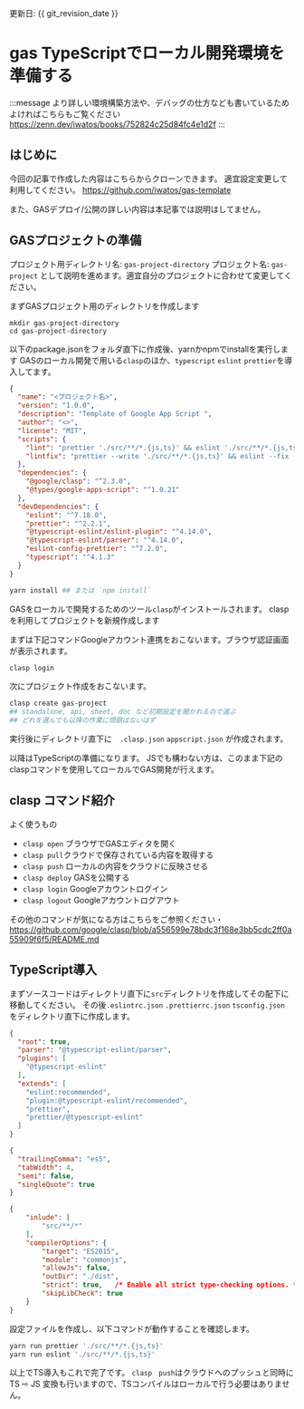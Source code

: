 更新日: {{ git_revision_date }}

# gas TypeScriptでローカル開発環境を準備する
:::message
より詳しい環境構築方法や、デバッグの仕方なども書いているためよければこちらもご覧ください
https://zenn.dev/iwatos/books/752824c25d84fc4e1d2f
:::


## はじめに
今回の記事で作成した内容はこちらからクローンできます。
適宜設定変更して利用してください。
https://github.com/iwatos/gas-template

また、GASデプロイ/公開の詳しい内容は本記事では説明はしてません。

## GASプロジェクトの準備
プロジェクト用ディレクトリ名: `gas-project-directory`
プロジェクト名: `gas-project`
として説明を進めます。適宜自分のプロジェクトに合わせて変更してください。

まずGASプロジェクト用のディレクトリを作成します
```shell
mkdir gas-project-directory
cd gas-project-directory
```

以下のpackage.jsonをフォルダ直下に作成後、yarnかnpmでinstallを実行します
GASのローカル開発で用いる`clasp`のほか、`typescript` `eslint` `prettier`を導入してます。

```json:gas-project-directory/package.json
{
  "name": "<プロジェクト名>",
  "version": "1.0.0",
  "description": "Template of Google App Script ",
  "author": "<>",
  "license": "MIT",
  "scripts": {
    "lint": "prettier './src/**/*.{js,ts}' && eslint './src/**/*.{js,ts}'",
    "lintfix": "prettier --write './src/**/*.{js,ts}' && eslint --fix './src/**/*.{js,ts}'"
  },
  "dependencies": {
    "@google/clasp": "^2.3.0",
    "@types/google-apps-script": "^1.0.21"
  },
  "devDependencies": {
    "eslint": "^7.18.0",
    "prettier": "^2.2.1",
    "@typescript-eslint/eslint-plugin": "^4.14.0",
    "@typescript-eslint/parser": "^4.14.0",
    "eslint-config-prettier": "^7.2.0",
    "typescript": "^4.1.3"
  }
}
```
```sh
yarn install ## または `npm install`
```

GASをローカルで開発するためのツール`clasp`がインストールされます。
claspを利用してプロジェクトを新規作成します

まずは下記コマンドGoogleアカウント連携をおこないます。ブラウザ認証画面が表示されます。
```sh
clasp login 
```

次にプロジェクト作成をおこないます。
```sh
clasp create gas-project
## standalone, api, sheet, doc など初期設定を聞かれるので選ぶ
## どれを選んでも以降の作業に問題はないはず 
```
実行後にディレクトリ直下に　`.clasp.json` `appscript.json` が作成されます。

以降はTypeScriptの準備になります。
JSでも構わない方は、このまま下記のclaspコマンドを使用してローカルでGAS開発が行えます。

## clasp コマンド紹介
よく使うもの
- `clasp open` ブラウザでGASエディタを開く
- `clasp pull`クラウドで保存されている内容を取得する
- `clasp push` ローカルの内容をクラウドに反映させる
- `clasp deploy` GASを公開する
- `clasp login` Googleアカウントログイン
- `clasp logout` Googleアカウントログアウト

その他のコマンドが気になる方はこちらをご参照ください・
https://github.com/google/clasp/blob/a556599e78bdc3f168e3bb5cdc2ff0a55909f6f5/README.md

## TypeScript導入
まずソースコードはディレクトリ直下に`src`ディレクトリを作成してその配下に移動してください。
その後`.eslintrc.json` `.prettierrc.json` `tsconfig.json` をディレクトリ直下に作成します。

```json:.eslintrc.json
{
  "root": true,
  "parser": "@typescript-eslint/parser",
  "plugins": [
    "@typescript-eslint"
  ],
  "extends": [
    "eslint:recommended",
    "plugin:@typescript-eslint/recommended",
    "prettier",
    "prettier/@typescript-eslint"
  ]
}
```
```json:.prettierrc.json
{
  "trailingComma": "es5",
  "tabWidth": 4,
  "semi": false,
  "singleQuote": true
}
```
```json:tsconfig.json
{
    "inlude": [
        "src/**/*"
    ],
    "compilerOptions": {
        "target": "ES2015",
        "module": "commonjs",
        "allowJs": false,
        "outDir": "./dist",
        "strict": true,   /* Enable all strict type-checking options. */
        "skipLibCheck": true
    }
}
```

設定ファイルを作成し、以下コマンドが動作することを確認します。
```sh
yarn run prettier './src/**/*.{js,ts}'
yarn run eslint './src/**/*.{js,ts}'
```

以上でTS導入もこれで完了です。
`clasp　push`はクラウドへのプッシュと同時に TS ⇨ JS 変換も行いますので、TSコンパイルはローカルで行う必要はありません。
